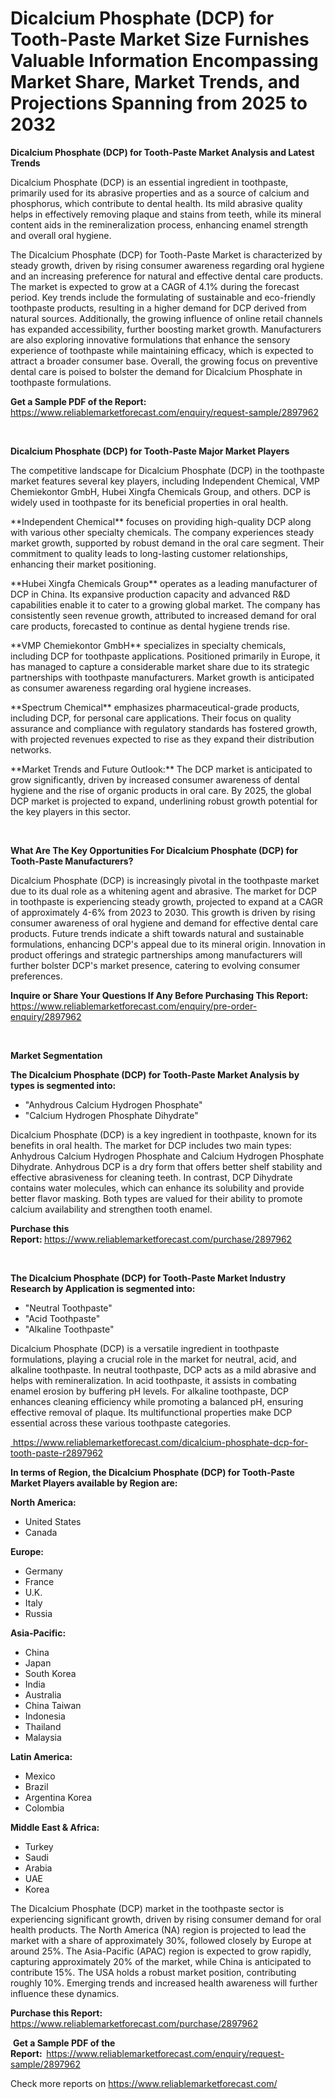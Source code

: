 <p><h1>Dicalcium Phosphate (DCP) for Tooth-Paste Market Size Furnishes Valuable Information Encompassing Market Share, Market Trends, and Projections Spanning from 2025 to 2032</h1></p><p><strong>Dicalcium Phosphate (DCP) for Tooth-Paste Market Analysis and Latest Trends</strong></p>
<p><p>Dicalcium Phosphate (DCP) is an essential ingredient in toothpaste, primarily used for its abrasive properties and as a source of calcium and phosphorus, which contribute to dental health. Its mild abrasive quality helps in effectively removing plaque and stains from teeth, while its mineral content aids in the remineralization process, enhancing enamel strength and overall oral hygiene.</p><p>The Dicalcium Phosphate (DCP) for Tooth-Paste Market is characterized by steady growth, driven by rising consumer awareness regarding oral hygiene and an increasing preference for natural and effective dental care products. The market is expected to grow at a CAGR of 4.1% during the forecast period. Key trends include the formulating of sustainable and eco-friendly toothpaste products, resulting in a higher demand for DCP derived from natural sources. Additionally, the growing influence of online retail channels has expanded accessibility, further boosting market growth. Manufacturers are also exploring innovative formulations that enhance the sensory experience of toothpaste while maintaining efficacy, which is expected to attract a broader consumer base. Overall, the growing focus on preventive dental care is poised to bolster the demand for Dicalcium Phosphate in toothpaste formulations.</p></p>
<p><strong>Get a Sample PDF of the Report:&nbsp;</strong> <a href="https://www.reliablemarketforecast.com/enquiry/request-sample/2897962?utm_campaign=2803&utm_medium=2&utm_source=Github&utm_content=ia&utm_term=15032025&utm_id=dicalcium-phosphate-dcp-for-tooth-paste">https://www.reliablemarketforecast.com/enquiry/request-sample/2897962</a></p>
<p>&nbsp;</p>
<p><strong>Dicalcium Phosphate (DCP) for Tooth-Paste Major Market Players</strong></p>
<p><p>The competitive landscape for Dicalcium Phosphate (DCP) in the toothpaste market features several key players, including Independent Chemical, VMP Chemiekontor GmbH, Hubei Xingfa Chemicals Group, and others. DCP is widely used in toothpaste for its beneficial properties in oral health.</p><p>**Independent Chemical** focuses on providing high-quality DCP along with various other specialty chemicals. The company experiences steady market growth, supported by robust demand in the oral care segment. Their commitment to quality leads to long-lasting customer relationships, enhancing their market positioning.</p><p>**Hubei Xingfa Chemicals Group** operates as a leading manufacturer of DCP in China. Its expansive production capacity and advanced R&D capabilities enable it to cater to a growing global market. The company has consistently seen revenue growth, attributed to increased demand for oral care products, forecasted to continue as dental hygiene trends rise.</p><p>**VMP Chemiekontor GmbH** specializes in specialty chemicals, including DCP for toothpaste applications. Positioned primarily in Europe, it has managed to capture a considerable market share due to its strategic partnerships with toothpaste manufacturers. Market growth is anticipated as consumer awareness regarding oral hygiene increases.</p><p>**Spectrum Chemical** emphasizes pharmaceutical-grade products, including DCP, for personal care applications. Their focus on quality assurance and compliance with regulatory standards has fostered growth, with projected revenues expected to rise as they expand their distribution networks.</p><p>**Market Trends and Future Outlook:** The DCP market is anticipated to grow significantly, driven by increased consumer awareness of dental hygiene and the rise of organic products in oral care. By 2025, the global DCP market is projected to expand, underlining robust growth potential for the key players in this sector.</p></p>
<p>&nbsp;</p>
<p><strong>What Are The Key Opportunities For Dicalcium Phosphate (DCP) for Tooth-Paste Manufacturers?</strong></p>
<p><p>Dicalcium Phosphate (DCP) is increasingly pivotal in the toothpaste market due to its dual role as a whitening agent and abrasive. The market for DCP in toothpaste is experiencing steady growth, projected to expand at a CAGR of approximately 4-6% from 2023 to 2030. This growth is driven by rising consumer awareness of oral hygiene and demand for effective dental care products. Future trends indicate a shift towards natural and sustainable formulations, enhancing DCP's appeal due to its mineral origin. Innovation in product offerings and strategic partnerships among manufacturers will further bolster DCP's market presence, catering to evolving consumer preferences.</p></p>
<p><strong>Inquire or Share Your Questions If Any Before Purchasing This Report:</strong> <a href="https://www.reliablemarketforecast.com/enquiry/pre-order-enquiry/2897962?utm_campaign=2803&utm_medium=2&utm_source=Github&utm_content=ia&utm_term=15032025&utm_id=dicalcium-phosphate-dcp-for-tooth-paste">https://www.reliablemarketforecast.com/enquiry/pre-order-enquiry/2897962</a></p>
<p>&nbsp;</p>
<p><strong>Market Segmentation</strong></p>
<p><strong>The Dicalcium Phosphate (DCP) for Tooth-Paste Market Analysis by types is segmented into:</strong></p>
<p><ul><li>"Anhydrous Calcium Hydrogen Phosphate"</li><li>"Calcium Hydrogen Phosphate Dihydrate"</li></ul></p>
<p><p>Dicalcium Phosphate (DCP) is a key ingredient in toothpaste, known for its benefits in oral health. The market for DCP includes two main types: Anhydrous Calcium Hydrogen Phosphate and Calcium Hydrogen Phosphate Dihydrate. Anhydrous DCP is a dry form that offers better shelf stability and effective abrasiveness for cleaning teeth. In contrast, DCP Dihydrate contains water molecules, which can enhance its solubility and provide better flavor masking. Both types are valued for their ability to promote calcium availability and strengthen tooth enamel.</p></p>
<p><strong>Purchase this Report:&nbsp;</strong><a href="https://www.reliablemarketforecast.com/purchase/2897962?utm_campaign=2803&utm_medium=2&utm_source=Github&utm_content=ia&utm_term=15032025&utm_id=dicalcium-phosphate-dcp-for-tooth-paste">https://www.reliablemarketforecast.com/purchase/2897962</a></p>
<p>&nbsp;</p>
<p><strong>The Dicalcium Phosphate (DCP) for Tooth-Paste Market Industry Research by Application is segmented into:</strong></p>
<p><ul><li>"Neutral Toothpaste"</li><li>"Acid Toothpaste"</li><li>"Alkaline Toothpaste"</li></ul></p>
<p><p>Dicalcium Phosphate (DCP) is a versatile ingredient in toothpaste formulations, playing a crucial role in the market for neutral, acid, and alkaline toothpaste. In neutral toothpaste, DCP acts as a mild abrasive and helps with remineralization. In acid toothpaste, it assists in combating enamel erosion by buffering pH levels. For alkaline toothpaste, DCP enhances cleaning efficiency while promoting a balanced pH, ensuring effective removal of plaque. Its multifunctional properties make DCP essential across these various toothpaste categories.</p></p>
<p><a href="https://www.reliablemarketforecast.com/dicalcium-phosphate-dcp-for-tooth-paste-r2897962?utm_campaign=2803&utm_medium=2&utm_source=Github&utm_content=ia&utm_term=15032025&utm_id=dicalcium-phosphate-dcp-for-tooth-paste">&nbsp;https://www.reliablemarketforecast.com/dicalcium-phosphate-dcp-for-tooth-paste-r2897962</a></p>
<p><strong>In terms of Region, the Dicalcium Phosphate (DCP) for Tooth-Paste Market Players available by Region are:</strong></p>
<p>
    <p> <strong> North America: </strong>
        <ul>
            <li>United States</li>
            <li>Canada</li>
        </ul>
        </p> 
    <p> <strong> Europe: </strong>
        <ul>
            <li>Germany</li>
            <li>France</li>
            <li>U.K.</li>
            <li>Italy</li>
            <li>Russia</li>
        </ul>
        </p> 
    <p> <strong> Asia-Pacific: </strong>
        <ul>
            <li>China</li>
            <li>Japan</li>
            <li>South Korea</li>
            <li>India</li>
            <li>Australia</li>
            <li>China Taiwan</li>
            <li>Indonesia</li>
            <li>Thailand</li>
            <li>Malaysia</li>
        </ul>
        </p> 
    <p> <strong> Latin America: </strong>
        <ul>
            <li>Mexico</li>
            <li>Brazil</li>
            <li>Argentina Korea</li>
            <li>Colombia</li>
        </ul>
        </p> 
    <p> <strong> Middle East & Africa: </strong>
        <ul>
            <li>Turkey</li>
            <li>Saudi</li>
            <li>Arabia</li>
            <li>UAE</li>
            <li>Korea</li>
        </ul>
    </p>
    </p>
<p><p>The Dicalcium Phosphate (DCP) market in the toothpaste sector is experiencing significant growth, driven by rising consumer demand for oral health products. The North America (NA) region is projected to lead the market with a share of approximately 30%, followed closely by Europe at around 25%. The Asia-Pacific (APAC) region is expected to grow rapidly, capturing approximately 20% of the market, while China is anticipated to contribute 15%. The USA holds a robust market position, contributing roughly 10%. Emerging trends and increased health awareness will further influence these dynamics.</p></p>
<p><strong>Purchase this Report: </strong><a href="https://www.reliablemarketforecast.com/purchase/2897962?utm_campaign=2803&utm_medium=2&utm_source=Github&utm_content=ia&utm_term=15032025&utm_id=dicalcium-phosphate-dcp-for-tooth-paste">https://www.reliablemarketforecast.com/purchase/2897962</a></p>
<p>&nbsp;<strong>Get a Sample PDF of the Report:&nbsp;&nbsp;</strong><a href="https://www.reliablemarketforecast.com/enquiry/request-sample/2897962?utm_campaign=2803&utm_medium=2&utm_source=Github&utm_content=ia&utm_term=15032025&utm_id=dicalcium-phosphate-dcp-for-tooth-paste">https://www.reliablemarketforecast.com/enquiry/request-sample/2897962</a></p>
<p><strong></strong></p>
<p>Check more reports on <a href="https://www.reliablemarketforecast.com/?utm_campaign=2803&utm_medium=2&utm_source=Github&utm_content=ia&utm_term=15032025&utm_id=dicalcium-phosphate-dcp-for-tooth-paste">https://www.reliablemarketforecast.com/</a></p>